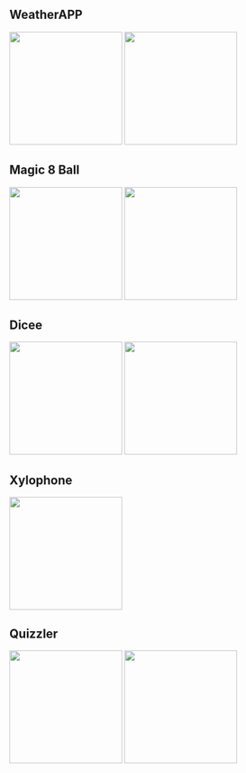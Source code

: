## WeatherAPP
  <img src="https://github.com/PankajKrana/Swift-Journey/assets/118725047/5af3e6e0-9a4f-4041-bf90-fd78e5833127" width="200">
  <img src="https://github.com/PankajKrana/Swift-Journey/assets/118725047/f48a225a-1447-4899-a8f3-60eedd456bd4" width="200">

## Magic 8 Ball
  <img src="https://github.com/PankajKrana/Swift-Journey/assets/118725047/a338e198-0b36-42db-b8c3-da386edade1a" width="200">
  <img src="https://github.com/PankajKrana/Swift-Journey/assets/118725047/6c3c0e58-8aa9-4077-90d2-337f442a2fa7" width="200">

## Dicee
  <img src="https://github.com/PankajKrana/Swift-Journey/assets/118725047/733b3693-28ac-4091-b3e1-76c75689b06a" width="200">
  <img src="https://github.com/PankajKrana/Swift-Journey/assets/118725047/9e994048-c3aa-4add-9654-3b012e48efdd" width="200">


## Xylophone
  <img src="https://github.com/PankajKrana/Swift-Journey/assets/118725047/ff26710c-24da-4e61-8f61-4aed143ba2d8" width="200">


## Quizzler
  <img src="https://github.com/PankajKrana/Swift-Journey/assets/118725047/c2d5eba2-16e3-4a11-83f6-0303c64d24a8" width="200">
  <img src="https://github.com/PankajKrana/Swift-Journey/assets/118725047/7768131b-f891-49d4-869f-77be925ed817" width="200">

